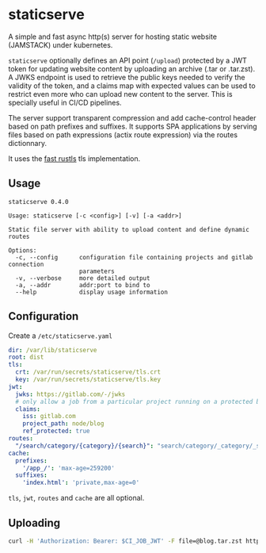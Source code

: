 # staticserve

A simple and fast async http(s) server for hosting static website (JAMSTACK) under kubernetes.

`staticserve` optionally defines an API point (`/upload`) protected by a JWT token for updating website content
by uploading an archive (.tar or .tar.zst). A JWKS endpoint is used to retrieve the public keys needed to verify
the validity of the token, and a claims map with expected values can be used to restrict even more who can upload
new content to the server. This is specially useful in CI/CD pipelines.

The server support transparent compression and add cache-control header based on path prefixes and suffixes. It
supports SPA applications by serving files based on path expressions (actix route expression) via the routes
dictionnary.

It uses the [fast rustls](https://jbp.io/2019/07/01/rustls-vs-openssl-performance.html) tls implementation.

## Usage

```
staticserve 0.4.0

Usage: staticserve [-c <config>] [-v] [-a <addr>]

Static file server with ability to upload content and define dynamic routes

Options:
  -c, --config      configuration file containing projects and gitlab connection
                    parameters
  -v, --verbose     more detailed output
  -a, --addr        addr:port to bind to
  --help            display usage information
```

## Configuration

Create a `/etc/staticserve.yaml`

```yaml
dir: /var/lib/staticserve
root: dist
tls:
  crt: /var/run/secrets/staticserve/tls.crt
  key: /var/run/secrets/staticserve/tls.key
jwt:
  jwks: https://gitlab.com/-/jwks
  # only allow a job from a particular project running on a protected branch or tag to update content
  claims:
    iss: gitlab.com
    project_path: node/blog
    ref_protected: true
routes:
  "/search/category/{category}/{search}": "search/category/_category/_search.html"
cache:
  prefixes:
    '/app_/': 'max-age=259200'
  suffixes:
    'index.html': 'private,max-age=0'
```

`tls`, `jwt`, `routes` and `cache` are all optional.

## Uploading

```sh
curl -H 'Authorization: Bearer: $CI_JOB_JWT' -F file=@blog.tar.zst https://host/upload
```

